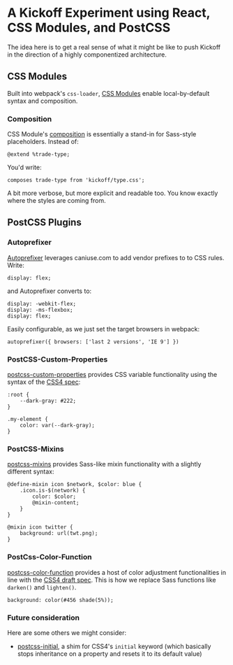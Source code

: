 # A Kickoff Experiment using React, CSS Modules, and PostCSS

The idea here is to get a real sense of what it might be like to push Kickoff in the direction of a highly componentized architecture.

## CSS Modules

Built into webpack's `css-loader`, [CSS Modules](https://github.com/css-modules/css-modules) enable local-by-default syntax and composition.

### Composition

CSS Module's [composition](https://github.com/css-modules/css-modules#composition) is essentially a stand-in for Sass-style placeholders. Instead of:

    @extend %trade-type;

You'd write:

    composes trade-type from 'kickoff/type.css';

A bit more verbose, but more explicit and readable too. You know exactly where the styles are coming from.

## PostCSS Plugins

### Autoprefixer

[Autoprefixer](https://github.com/postcss/autoprefixer) leverages caniuse.com to add vendor prefixes to to CSS rules. Write:

    display: flex;

and Autoprefixer converts to:

    display: -webkit-flex;
    display: -ms-flexbox;
    display: flex;

Easily configurable, as we just set the target browsers in webpack:

    autoprefixer({ browsers: ['last 2 versions', 'IE 9'] })

### PostCSS-Custom-Properties

[postcss-custom-properties](https://github.com/postcss/postcss-custom-properties) provides CSS variable functionality using the syntax of the [CSS4 spec](http://www.w3.org/TR/css-variables/):

    :root {
        --dark-gray: #222;
    }

    .my-element {
        color: var(--dark-gray);
    }

### PostCSS-Mixins

[postcss-mixins](https://github.com/postcss/postcss-mixins) provides Sass-like mixin functionality with a slightly different syntax:

    @define-mixin icon $network, $color: blue {
        .icon.is-$(network) {
            color: $color;
            @mixin-content;
        }
    }

    @mixin icon twitter {
        background: url(twt.png);
    }

### PostCss-Color-Function

[postcss-color-function](https://github.com/postcss/postcss-color-function) provides a host of color adjustment functionalities in line with the [CSS4 draft spec](https://drafts.csswg.org/css-color/#modifying-colors). This is how we replace Sass functions like `darken()` and `lighten()`.

    background: color(#456 shade(5%));

### Future consideration

Here are some others we might consider:

- [postcss-initial](https://github.com/maximkoretskiy/postcss-initial), a shim for CSS4's `initial` keyword (which basically stops inheritance on a property and resets it to its default value)